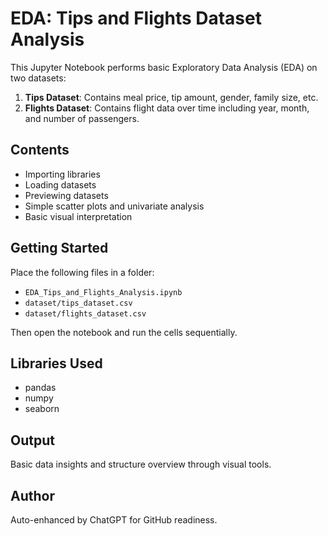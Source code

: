 # EDA: Tips and Flights Dataset Analysis

This Jupyter Notebook performs basic Exploratory Data Analysis (EDA) on two datasets:

1. **Tips Dataset**: Contains meal price, tip amount, gender, family size, etc.
2. **Flights Dataset**: Contains flight data over time including year, month, and number of passengers.

## Contents

- Importing libraries
- Loading datasets
- Previewing datasets
- Simple scatter plots and univariate analysis
- Basic visual interpretation

## Getting Started

Place the following files in a folder:
- `EDA_Tips_and_Flights_Analysis.ipynb`
- `dataset/tips_dataset.csv`
- `dataset/flights_dataset.csv`

Then open the notebook and run the cells sequentially.

## Libraries Used
- pandas
- numpy
- seaborn

## Output
Basic data insights and structure overview through visual tools.

## Author
Auto-enhanced by ChatGPT for GitHub readiness.
